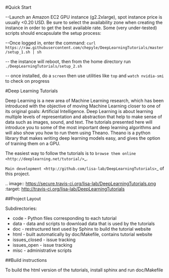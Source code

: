 #Quick Start

--Launch an Amazon EC2 GPU instance (g2.2xlarge), spot instance price is usually <0.20 USD. Be sure to select the availability zone when creating the instance in order to get the best available rate.  Some (very under-tested) scripts should encapsulate the setup process:

--Once logged in, enter the command:
`curl https://raw.githubusercontent.com/chepyle/DeepLearningTutorials/master/setup_1.sh | sh`

-- the instance will reboot, then from the home directory run 
`./DeepLearningTutorials/setup_2.sh`

-- once installed, do a `screen` then use utilities like `top` and `watch nvidia-smi` to check on progress

#Deep Learning Tutorials


Deep Learning is a new area of Machine Learning research, which has been
introduced with the objective of moving Machine Learning closer to one of its
original goals: Artificial Intelligence.  Deep Learning is about learning
multiple levels of representation and abstraction that help to make sense of
data such as images, sound, and text.  The tutorials presented here will
introduce you to some of the most important deep learning algorithms and will
also show you how to run them using Theano.  Theano is a python library that
makes writing deep learning models easy, and gives the option of training them
on a GPU.

The easiest way to follow the tutorials is to `browse them online
<http://deeplearning.net/tutorial/>`_.

`Main development <http://github.com/lisa-lab/DeepLearningTutorials>`_
of this project.

.. image:: https://secure.travis-ci.org/lisa-lab/DeepLearningTutorials.png
   :target: http://travis-ci.org/lisa-lab/DeepLearningTutorials

##Project Layout

Subdirectories:

- code - Python files corresponding to each tutorial
- data - data and scripts to download data that is used by the tutorials
- doc  - restructured text used by Sphinx to build the tutorial website
- html - built automatically by doc/Makefile, contains tutorial website
- issues_closed - issue tracking
- issues_open - issue tracking
- misc - administrative scripts


##Build instructions

To build the html version of the tutorials, install sphinx and run doc/Makefile

